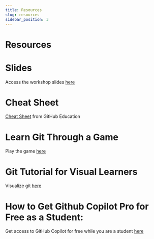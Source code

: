 ```yaml
---
title: Resources
slug: resources
sidebar_position: 3
---
```

# Resources

# Slides
Access the workshop slides [here](https://docs.google.com/presentation/d/1TTJkfvz4f0RLPve8Znvp7iXWmCVLQPd0RAU0VmI2MtA/edit?usp=sharing)

# Cheat Sheet
[Cheat Sheet](https://education.github.com/git-cheat-sheet-education.pdf) from GitHub Education

# Learn Git Through a Game
Play the game [here](https://ohmygit.org/)

# Git Tutorial for Visual Learners
Visualize git [here](https://agripongit.vincenttunru.com/)

# How to Get Github Copilot Pro for Free as a Student:
Get access to GitHub Copilot for free while you are a student [here](https://docs.github.com/en/education/about-github-education/github-education-for-students/apply-to-github-education-as-a-student)